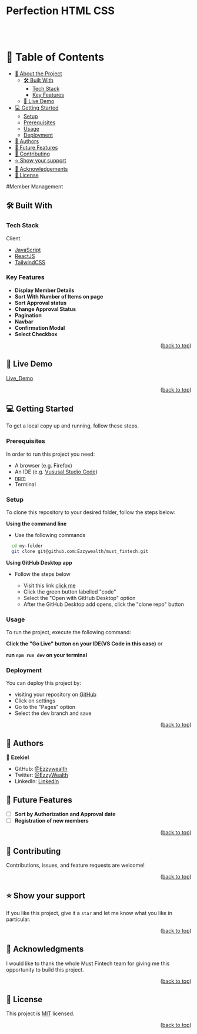 ﻿<a name="readme-top"></a>

<div>
  <h1><b>Perfection HTML CSS</b></h1><br/><br/>
</div>

# 📗 Table of Contents

- [📖 About the Project](#about-project)
  - [🛠 Built With](#built-with)
    - [Tech Stack](#tech-stack)
    - [Key Features](#key-features)
  - [🚀 Live Demo](#live-demo)
- [💻 Getting Started](#getting-started)
  - [Setup](#setup)
  - [Prerequisites](#prerequisites)
  - [Usage](#usage)
  - [Deployment](#triangular_flag_on_post-deployment)
- [👥 Authors](#authors)
- [🔭 Future Features](#future-features)
- [🤝 Contributing](#contributing)
- [⭐️ Show your support](#support)
- [🙏 Acknowledgements](#acknowledgements)
- [📝 License](#license)

#Member Management<a name="about-project"></a>

## 🛠 Built With <a name="built-with"></a>

### Tech Stack <a name="tech-stack"></a>

<summary>Client</summary>
<ul>
  <li><a href="https://javascript.com/">JavaScript</a></li>
  <li><a href="https://reactjs.org/">ReactJS</a></li>
  <li><a href="https://tailwindcss.com">TailwindCSS</a></li>
</ul>

### Key Features <a name="key-features"></a>

- **Display Member Details**
- **Sort With Number of Items on page**
- **Sort Approval status**
- **Change Approval Status**
- **Pagination**
- **Navbar**
- **Confirmation Modal**
- **Select Checkbox**

<p align="right">(<a href="#readme-top">back to top</a>)</p>

## 🚀 Live Demo <a name="live-demo"></a>

[Live_Demo](https://must-dashboard.netlify.app)

<p align="right">(<a href="#readme-top">back to top</a>)</p>

## 💻 Getting Started <a name="getting-started"></a>

To get a local copy up and running, follow these steps.

### Prerequisites

In order to run this project you need:

- A browser (e.g. Firefox)
- An IDE (e.g. [Vususal Studio Code](https://code.visualstudio.com/download))
- [npm](https://nodejs.org/en/)
- Terminal

### Setup

To clone this repository to your desired folder, follow the steps below:

**Using the command line**

- Use the following commands

```sh
  cd my-folder
  git clone git@github.com:Ezzywealth/must_fintech.git
```

**Using GitHub Desktop app**

- Follow the steps below

  - Visit this link [click me](https://github.com/Ezzywealth/must_fintech)
  - Click the green button labelled "code"
  - Select the "Open with GitHub Desktop" option
  - After the GitHub Desktop add opens, click the "clone repo" button

### Usage

To run the project, execute the following command:

**Click the "Go Live" button on your IDE(VS Code in this case)**
or

**run `npm run dev` on your terminal**

### Deployment

You can deploy this project by:

- visiting your repository on [GitHub](https://github.com)
- Click on settings
- Go to the "Pages" option
- Select the dev branch and save

<p align="right">(<a href="#readme-top">back to top</a>)</p>

## 👥 Authors <a name="authors"></a>

👤 **Ezekiel**

- GitHub: [@Ezzywealth](https://github.com/Ezzywealth)
- Twitter: [@EzzyWealth](https://twitter.com/EzzyWealth)
- LinkedIn: [LinkedIn](https://www.linkedin.com/in/ezekiel-udiomuno-b14539150/)

## 🔭 Future Features <a name="future-features"></a>

- [ ] **Sort by Authorization and Approval date**
- [ ] **Registration of new members**

<p align="right">(<a href="#readme-top">back to top</a>)</p>

## 🤝 Contributing <a name="contributing"></a>

Contributions, issues, and feature requests are welcome!

<p align="right">(<a href="#readme-top">back to top</a>)</p>

## ⭐️ Show your support <a name="support"></a>

If you like this project, give it a `star` and let me know what you like in particular.

<p align="right">(<a href="#readme-top">back to top</a>)</p>

## 🙏 Acknowledgments <a name="acknowledgements"></a>

I would like to thank the whole Must Fintech team for giving me this opportunity to build this project.

<p align="right">(<a href="#readme-top">back to top</a>)</p>

## 📝 License <a name="license"></a>

This project is [MIT](./MIT.md) licensed.

<p align="right">(<a href="#readme-top">back to top</a>)</p>
